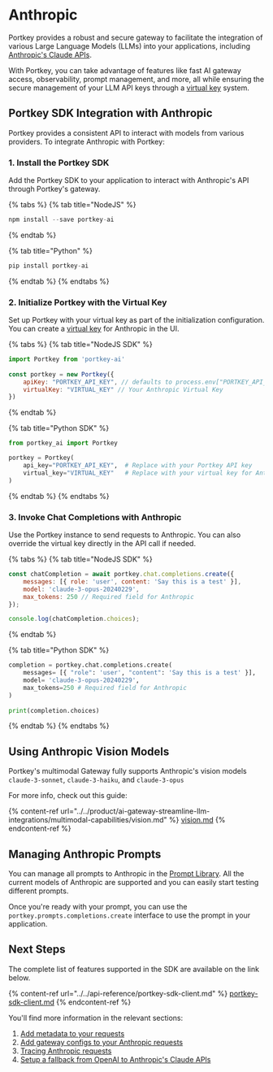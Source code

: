 # Anthropic

Portkey provides a robust and secure gateway to facilitate the integration of various Large Language Models (LLMs) into your applications, including [Anthropic's Claude APIs](https://docs.anthropic.com/claude/reference/getting-started-with-the-api).&#x20;

With Portkey, you can take advantage of features like fast AI gateway access, observability, prompt management, and more, all while ensuring the secure management of your LLM API keys through a [virtual key](../../product/ai-gateway-streamline-llm-integrations/virtual-keys.md) system.

## Portkey SDK Integration with Anthropic

Portkey provides a consistent API to interact with models from various providers. To integrate Anthropic with Portkey:

### **1. Install the Portkey SDK**

Add the Portkey SDK to your application to interact with Anthropic's API through Portkey's gateway.

{% tabs %}
{% tab title="NodeJS" %}
```javascript
npm install --save portkey-ai
```
{% endtab %}

{% tab title="Python" %}
```python
pip install portkey-ai
```
{% endtab %}
{% endtabs %}

### **2. Initialize Portkey with the Virtual Key**

Set up Portkey with your virtual key as part of the initialization configuration. You can create a [virtual key](../../product/ai-gateway-streamline-llm-integrations/virtual-keys.md) for Anthropic in the UI.

{% tabs %}
{% tab title="NodeJS SDK" %}
```javascript
import Portkey from 'portkey-ai'
 
const portkey = new Portkey({
    apiKey: "PORTKEY_API_KEY", // defaults to process.env["PORTKEY_API_KEY"]
    virtualKey: "VIRTUAL_KEY" // Your Anthropic Virtual Key
})
```
{% endtab %}

{% tab title="Python SDK" %}
```python
from portkey_ai import Portkey

portkey = Portkey(
    api_key="PORTKEY_API_KEY",  # Replace with your Portkey API key
    virtual_key="VIRTUAL_KEY"   # Replace with your virtual key for Anthropic
)
```
{% endtab %}
{% endtabs %}

### **3. Invoke Chat Completions with Anthropic**&#x20;

Use the Portkey instance to send requests to Anthropic. You can also override the virtual key directly in the API call if needed.

{% tabs %}
{% tab title="NodeJS SDK" %}
```javascript
const chatCompletion = await portkey.chat.completions.create({
    messages: [{ role: 'user', content: 'Say this is a test' }],
    model: 'claude-3-opus-20240229',
    max_tokens: 250 // Required field for Anthropic
});

console.log(chatCompletion.choices);
```
{% endtab %}

{% tab title="Python SDK" %}
```python
completion = portkey.chat.completions.create(
    messages= [{ "role": 'user', "content": 'Say this is a test' }],
    model= 'claude-3-opus-20240229',
    max_tokens=250 # Required field for Anthropic
)
    
print(completion.choices)
```
{% endtab %}
{% endtabs %}

## Using Anthropic Vision Models

Portkey's multimodal Gateway fully supports Anthropic's vision models `claude-3-sonnet`, `claude-3-haiku`, and `claude-3-opus`

For more info, check out this guide:

{% content-ref url="../../product/ai-gateway-streamline-llm-integrations/multimodal-capabilities/vision.md" %}
[vision.md](../../product/ai-gateway-streamline-llm-integrations/multimodal-capabilities/vision.md)
{% endcontent-ref %}

## Managing Anthropic Prompts

You can manage all prompts to Anthropic in the [Prompt Library](../../product/prompt-library.md). All the current models of Anthropic are supported and you can easily start testing different prompts.

Once you're ready with your prompt, you can use the `portkey.prompts.completions.create` interface to use the prompt in your application.

## Next Steps

The complete list of features supported in the SDK are available on the link below.

{% content-ref url="../../api-reference/portkey-sdk-client.md" %}
[portkey-sdk-client.md](../../api-reference/portkey-sdk-client.md)
{% endcontent-ref %}

You'll find more information in the relevant sections:

1. [Add metadata to your requests](../../product/observability-modern-monitoring-for-llms/metadata.md)
2. [Add gateway configs to your Anthropic requests](../../product/ai-gateway-streamline-llm-integrations/configs.md)
3. [Tracing Anthropic requests](../../product/observability-modern-monitoring-for-llms/traces.md)
4. [Setup a fallback from OpenAI to Anthropic's Claude APIs](../../product/ai-gateway-streamline-llm-integrations/fallbacks.md)
